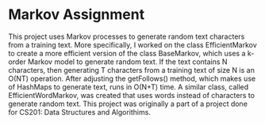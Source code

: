 # Markov Assignment
This project uses Markov processes to generate random text characters from a training text.  More specifically, I worked on the class EfficientMarkov to create a more efficient version of the class BaseMarkov, which uses a k-order Markov model to generate random text. If the text contains N characters, then generating T characters from a training text of size N is an O(NT) operation. After adjusting the getFollows() method, which makes use of HashMaps to generate text, runs in O(N+T) time. A similar class, called EfficientWordMarkov, was created that uses words instead of characters to generate random text.
This project was originally a part of a project done for CS201: Data Structures and Algorithims.
